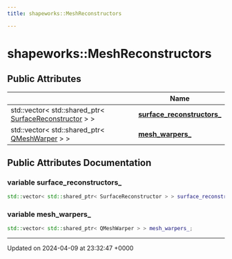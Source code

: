 ```yaml
---
title: shapeworks::MeshReconstructors

---
```


# shapeworks::MeshReconstructors





## Public Attributes

|                | Name           |
| -------------- | -------------- |
| std::vector< std::shared_ptr< [SurfaceReconstructor](../Classes/classSurfaceReconstructor.md) > > | **[surface_reconstructors_](../Classes/classshapeworks_1_1MeshReconstructors.md#variable-surface-reconstructors-)**  |
| std::vector< std::shared_ptr< [QMeshWarper](../Classes/classshapeworks_1_1QMeshWarper.md) > > | **[mesh_warpers_](../Classes/classshapeworks_1_1MeshReconstructors.md#variable-mesh-warpers-)**  |

## Public Attributes Documentation

### variable surface_reconstructors_

```cpp
std::vector< std::shared_ptr< SurfaceReconstructor > > surface_reconstructors_;
```


### variable mesh_warpers_

```cpp
std::vector< std::shared_ptr< QMeshWarper > > mesh_warpers_;
```


-------------------------------

Updated on 2024-04-09 at 23:32:47 +0000